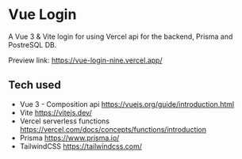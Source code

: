 # Vue Login

A Vue 3 & Vite login for using Vercel api for the backend, Prisma and PostreSQL DB.

Preview link: https://vue-login-nine.vercel.app/


## Tech used

- Vue 3 - Composition api https://vuejs.org/guide/introduction.html
- Vite https://vitejs.dev/
- Vercel serverless functions https://vercel.com/docs/concepts/functions/introduction
- Prisma https://www.prisma.io/
- TailwindCSS https://tailwindcss.com/

